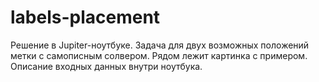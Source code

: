 # labels-placement

Решение в Jupiter-ноутбуке. Задача для двух возможных положений метки с самописным солвером. Рядом лежит картинка с примером.
Описание входных данных внутри ноутбука.